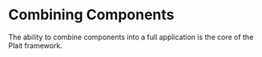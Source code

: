 # Combining Components

The ability to combine components into a full application is the core of the Plait framework.

